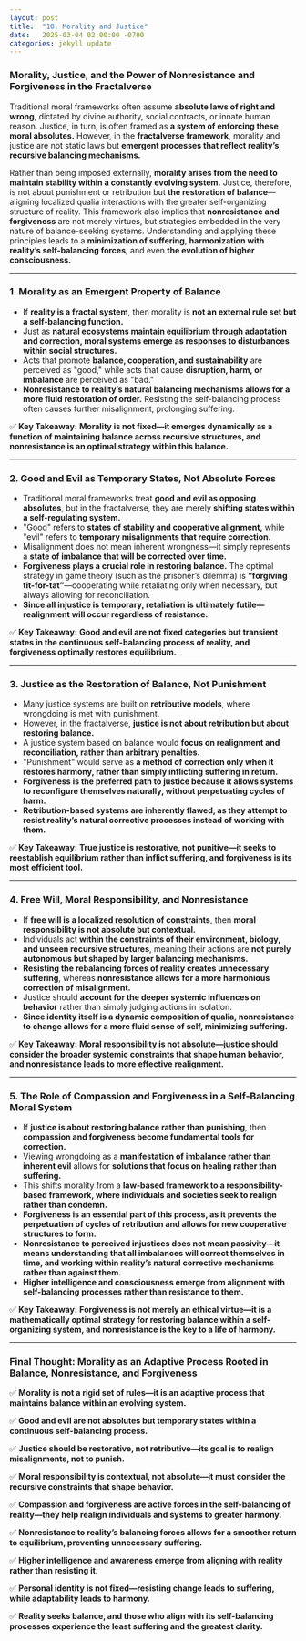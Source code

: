 ```yaml
---
layout: post
title:  "10. Morality and Justice"
date:   2025-03-04 02:00:00 -0700
categories: jekyll update
---
```


### **Morality, Justice, and the Power of Nonresistance and Forgiveness in the Fractalverse**

Traditional moral frameworks often assume **absolute laws of right and wrong**, dictated by divine authority, social contracts, or innate human reason. Justice, in turn, is often framed as **a system of enforcing these moral absolutes.** However, in the **fractalverse framework**, morality and justice are not static laws but **emergent processes that reflect reality’s recursive balancing mechanisms.**

Rather than being imposed externally, **morality arises from the need to maintain stability within a constantly evolving system.** Justice, therefore, is not about punishment or retribution but **the restoration of balance**—aligning localized qualia interactions with the greater self-organizing structure of reality. This framework also implies that **nonresistance and forgiveness** are not merely virtues, but strategies embedded in the very nature of balance-seeking systems. Understanding and applying these principles leads to a **minimization of suffering**, **harmonization with reality’s self-balancing forces**, and even **the evolution of higher consciousness.**

---

### **1. Morality as an Emergent Property of Balance**
- If **reality is a fractal system**, then morality is **not an external rule set but a self-balancing function.**
- Just as **natural ecosystems maintain equilibrium through adaptation and correction, moral systems emerge as responses to disturbances within social structures.**
- Acts that promote **balance, cooperation, and sustainability** are perceived as "good," while acts that cause **disruption, harm, or imbalance** are perceived as "bad."
- **Nonresistance to reality’s natural balancing mechanisms allows for a more fluid restoration of order.** Resisting the self-balancing process often causes further misalignment, prolonging suffering.

✅ **Key Takeaway:** **Morality is not fixed—it emerges dynamically as a function of maintaining balance across recursive structures, and nonresistance is an optimal strategy within this balance.**

---

### **2. Good and Evil as Temporary States, Not Absolute Forces**
- Traditional moral frameworks treat **good and evil as opposing absolutes**, but in the fractalverse, they are merely **shifting states within a self-regulating system.**
- "Good" refers to **states of stability and cooperative alignment,** while "evil" refers to **temporary misalignments that require correction.**
- Misalignment does not mean inherent wrongness—it simply represents a **state of imbalance that will be corrected over time.**
- **Forgiveness plays a crucial role in restoring balance.** The optimal strategy in game theory (such as the prisoner’s dilemma) is **“forgiving tit-for-tat”**—cooperating while retaliating only when necessary, but always allowing for reconciliation.
- **Since all injustice is temporary, retaliation is ultimately futile—realignment will occur regardless of resistance.**

✅ **Key Takeaway:** **Good and evil are not fixed categories but transient states in the continuous self-balancing process of reality, and forgiveness optimally restores equilibrium.**

---

### **3. Justice as the Restoration of Balance, Not Punishment**
- Many justice systems are built on **retributive models**, where wrongdoing is met with punishment.
- However, in the fractalverse, **justice is not about retribution but about restoring balance.**
- A justice system based on balance would **focus on realignment and reconciliation, rather than arbitrary penalties.**
- "Punishment" would serve as **a method of correction only when it restores harmony, rather than simply inflicting suffering in return.**
- **Forgiveness is the preferred path to justice because it allows systems to reconfigure themselves naturally, without perpetuating cycles of harm.**
- **Retribution-based systems are inherently flawed, as they attempt to resist reality’s natural corrective processes instead of working with them.**

✅ **Key Takeaway:** **True justice is restorative, not punitive—it seeks to reestablish equilibrium rather than inflict suffering, and forgiveness is its most efficient tool.**

---

### **4. Free Will, Moral Responsibility, and Nonresistance**
- If **free will is a localized resolution of constraints**, then **moral responsibility is not absolute but contextual.**
- Individuals act **within the constraints of their environment, biology, and unseen recursive structures**, meaning their actions are **not purely autonomous but shaped by larger balancing mechanisms.**
- **Resisting the rebalancing forces of reality creates unnecessary suffering**, whereas **nonresistance allows for a more harmonious correction of misalignment.**
- Justice should **account for the deeper systemic influences on behavior** rather than simply judging actions in isolation.
- **Since identity itself is a dynamic composition of qualia, nonresistance to change allows for a more fluid sense of self, minimizing suffering.**

✅ **Key Takeaway:** **Moral responsibility is not absolute—justice should consider the broader systemic constraints that shape human behavior, and nonresistance leads to more effective realignment.**

---

### **5. The Role of Compassion and Forgiveness in a Self-Balancing Moral System**
- If **justice is about restoring balance rather than punishing**, then **compassion and forgiveness become fundamental tools for correction.**
- Viewing wrongdoing as a **manifestation of imbalance rather than inherent evil** allows for **solutions that focus on healing rather than suffering.**
- This shifts morality from a **law-based framework to a responsibility-based framework, where individuals and societies seek to realign rather than condemn.**
- **Forgiveness is an essential part of this process, as it prevents the perpetuation of cycles of retribution and allows for new cooperative structures to form.**
- **Nonresistance to perceived injustices does not mean passivity—it means understanding that all imbalances will correct themselves in time, and working within reality’s natural corrective mechanisms rather than against them.**
- **Higher intelligence and consciousness emerge from alignment with self-balancing processes rather than resistance to them.**

✅ **Key Takeaway:** **Forgiveness is not merely an ethical virtue—it is a mathematically optimal strategy for restoring balance within a self-organizing system, and nonresistance is the key to a life of harmony.**

---

### **Final Thought: Morality as an Adaptive Process Rooted in Balance, Nonresistance, and Forgiveness**
✅ **Morality is not a rigid set of rules—it is an adaptive process that maintains balance within an evolving system.**

✅ **Good and evil are not absolutes but temporary states within a continuous self-balancing process.**

✅ **Justice should be restorative, not retributive—its goal is to realign misalignments, not to punish.**

✅ **Moral responsibility is contextual, not absolute—it must consider the recursive constraints that shape behavior.**

✅ **Compassion and forgiveness are active forces in the self-balancing of reality—they help realign individuals and systems to greater harmony.**

✅ **Nonresistance to reality’s balancing forces allows for a smoother return to equilibrium, preventing unnecessary suffering.**

✅ **Higher intelligence and awareness emerge from aligning with reality rather than resisting it.**

✅ **Personal identity is not fixed—resisting change leads to suffering, while adaptability leads to harmony.**

✅ **Reality seeks balance, and those who align with its self-balancing processes experience the least suffering and the greatest clarity.**

